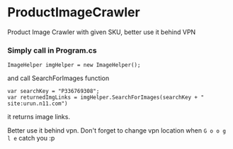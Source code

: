 # ProductImageCrawler
Product Image Crawler with given SKU, better use it behind VPN

### Simply call in Program.cs
```
ImageHelper imgHelper = new ImageHelper();
```
and call SearchForImages function
```
var searchKey = "P336769308";
var returnedImgLinks = imgHelper.SearchForImages(searchKey + " site:urun.n11.com")
```
it returns image links.

Better use it behind vpn.
Don't forget to change vpn location when `G o o g l e` catch you :p
